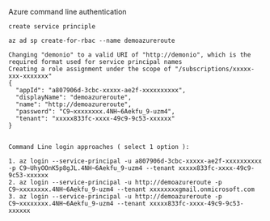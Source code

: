 Azure command line authentication

    create service principle
  
    az ad sp create-for-rbac --name demoazureroute
  
    Changing "demonio" to a valid URI of "http://demonio", which is the required format used for service principal names
    Creating a role assignment under the scope of "/subscriptions/xxxxx-xxx-xxxxxxx"
    {
      "appId": "a807906d-3cbc-xxxxx-ae2f-xxxxxxxxxx",
      "displayName": "demoazureroute",
      "name": "http://demoazureroute",
      "password": "C9~xxxxxxxx.4NH~6Aekfu_9-uzm4",
      "tenant": "xxxxx833fc-xxxx-49c9-9c53-xxxxxx"
    }


    Command Line login approaches ( select 1 option ):
    
    1. az login --service-principal -u a807906d-3cbc-xxxxx-ae2f-xxxxxxxxxx -p C9~UhyOOnK5p8gJL.4NH~6Aekfu_9-uzm4 --tenant xxxxx833fc-xxxx-49c9-9c53-xxxxxx    
    2. az login --service-principal -u http://demoazureroute -p C9~xxxxxxxx.4NH~6Aekfu_9-uzm4 --tenant xxxxxxxxgmail.onmicrosoft.com
    3. az login --service-principal -u http://demoazureroute -p C9~xxxxxxxx.4NH~6Aekfu_9-uzm4 --tenant xxxxx833fc-xxxx-49c9-9c53-xxxxxx
